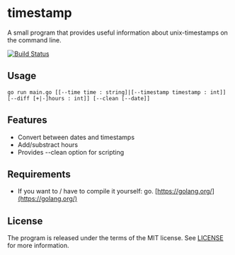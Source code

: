 # timestamp

A small program that provides useful information about unix-timestamps on the command line.

[![Build Status](https://travis-ci.org/piezzo/timestamp.svg?branch=master)](https://travis-ci.org/piezzo/timestamp)

## Usage

```
go run main.go [[--time time : string]|[--timestamp timestamp : int]] [--diff [+|-]hours : int]] [--clean [--date]]
```

## Features

* Convert between dates and timestamps
* Add/substract hours
* Provides --clean option for scripting

## Requirements

* If you want to / have to compile it yourself: go. [https://golang.org/](https://golang.org/)

## License

The program is released under the terms of the MIT license. See [LICENSE](LICENSE) for more information.
